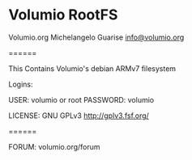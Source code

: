 Volumio RootFS
======

Volumio.org 
Michelangelo Guarise
info@volumio.org

======

This Contains Volumio's debian ARMv7  filesystem 

Logins:

USER: volumio or root
PASSWORD: volumio

LICENSE: GNU GPLv3 http://gplv3.fsf.org/

======


FORUM: volumio.org/forum


